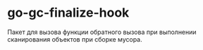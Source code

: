 # go-gc-finalize-hook

Пакет для вызова функции обратного вызова при выполнении сканирования объектов при сборке мусора.
